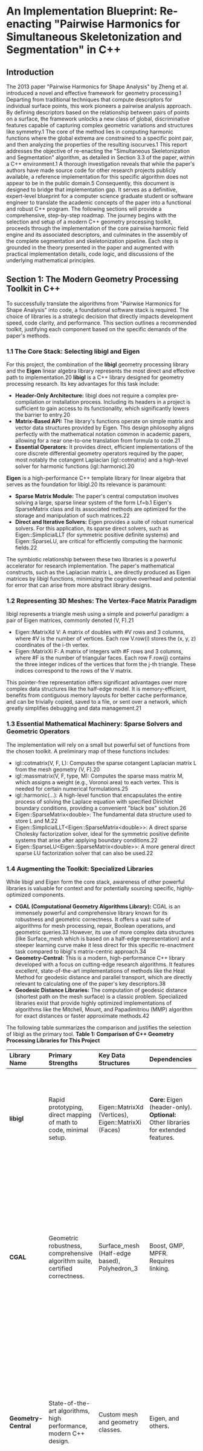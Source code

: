 

# **An Implementation Blueprint: Re-enacting "Pairwise Harmonics for Simultaneous Skeletonization and Segmentation" in C++**

## **Introduction**

The 2013 paper "Pairwise Harmonics for Shape Analysis" by Zheng et al. introduced a novel and effective framework for geometry processing.1 Departing from traditional techniques that compute descriptors for individual surface points, this work pioneers a pairwise analysis approach. By defining descriptors based on the relationship between pairs of points on a surface, the framework unlocks a new class of global, discriminative features capable of capturing complex geometric variations and structures like symmetry.1 The core of the method lies in computing harmonic functions where the global extrema are constrained to a specific point pair, and then analyzing the properties of the resulting isocurves.1
This report addresses the objective of re-enacting the "Simultaneous Skeletonization and Segmentation" algorithm, as detailed in Section 3.3 of the paper, within a C++ environment.1 A thorough investigation reveals that while the paper's authors have made source code for other research projects publicly available, a reference implementation for this specific algorithm does not appear to be in the public domain.5 Consequently, this document is designed to bridge that implementation gap. It serves as a definitive, expert-level blueprint for a computer science graduate student or software engineer to translate the academic concepts of the paper into a functional and robust C++ program.
The following sections will provide a comprehensive, step-by-step roadmap. The journey begins with the selection and setup of a modern C++ geometry processing toolkit, proceeds through the implementation of the core pairwise harmonic field engine and its associated descriptors, and culminates in the assembly of the complete segmentation and skeletonization pipeline. Each step is grounded in the theory presented in the paper and augmented with practical implementation details, code logic, and discussions of the underlying mathematical principles.

## **Section 1: The Modern Geometry Processing Toolkit in C++**

To successfully translate the algorithms from "Pairwise Harmonics for Shape Analysis" into code, a foundational software stack is required. The choice of libraries is a strategic decision that directly impacts development speed, code clarity, and performance. This section outlines a recommended toolkit, justifying each component based on the specific demands of the paper's methods.

### **1.1 The Core Stack: Selecting libigl and Eigen**

For this project, the combination of the **libigl** geometry processing library and the **Eigen** linear algebra library represents the most direct and effective path to implementation.20
**libigl** is a C++ library designed for geometry processing research. Its key advantages for this task include:

* **Header-Only Architecture:** libigl does not require a complex pre-compilation or installation process. Including its headers in a project is sufficient to gain access to its functionality, which significantly lowers the barrier to entry.20
* **Matrix-Based API:** The library's functions operate on simple matrix and vector data structures provided by Eigen. This design philosophy aligns perfectly with the mathematical notation common in academic papers, allowing for a near one-to-one translation from formula to code.21
* **Essential Operators:** It provides direct, efficient implementations of the core discrete differential geometry operators required by the paper, most notably the cotangent Laplacian (igl::cotmatrix) and a high-level solver for harmonic functions (igl::harmonic).20

**Eigen** is a high-performance C++ template library for linear algebra that serves as the foundation for libigl.20 Its relevance is paramount:

* **Sparse Matrix Module:** The paper's central computation involves solving a large, sparse linear system of the form Lf=b.1 Eigen's
  SparseMatrix class and its associated methods are optimized for the storage and manipulation of such matrices.22
* **Direct and Iterative Solvers:** Eigen provides a suite of robust numerical solvers. For this application, its sparse direct solvers, such as Eigen::SimplicialLLT (for symmetric positive definite systems) and Eigen::SparseLU, are critical for efficiently computing the harmonic fields.22

The symbiotic relationship between these two libraries is a powerful accelerator for research implementation. The paper's mathematical constructs, such as the Laplacian matrix L, are directly produced as Eigen matrices by libigl functions, minimizing the cognitive overhead and potential for error that can arise from more abstract library designs.

### **1.2 Representing 3D Meshes: The Vertex-Face Matrix Paradigm**

libigl represents a triangle mesh using a simple and powerful paradigm: a pair of Eigen matrices, commonly denoted (V, F).21

* Eigen::MatrixXd V: A matrix of doubles with \#V rows and 3 columns, where \#V is the number of vertices. Each row V.row(i) stores the (x, y, z) coordinates of the i-th vertex.
* Eigen::MatrixXi F: A matrix of integers with \#F rows and 3 columns, where \#F is the number of triangular faces. Each row F.row(j) contains the three integer indices of the vertices that form the j-th triangle. These indices correspond to the rows of the V matrix.

This pointer-free representation offers significant advantages over more complex data structures like the half-edge model. It is memory-efficient, benefits from contiguous memory layouts for better cache performance, and can be trivially copied, saved to a file, or sent over a network, which greatly simplifies debugging and data management.21

### **1.3 Essential Mathematical Machinery: Sparse Solvers and Geometric Operators**

The implementation will rely on a small but powerful set of functions from the chosen toolkit. A preliminary map of these functions includes:

* igl::cotmatrix(V, F, L): Computes the sparse cotangent Laplacian matrix L from the mesh geometry (V, F).20
* igl::massmatrix(V, F, type, M): Computes the sparse mass matrix M, which assigns a weight (e.g., Voronoi area) to each vertex. This is needed for certain numerical formulations.25
* igl::harmonic(...): A high-level function that encapsulates the entire process of solving the Laplace equation with specified Dirichlet boundary conditions, providing a convenient "black box" solution.26
* Eigen::SparseMatrix\<double\>: The fundamental data structure used to store L and M.22
* Eigen::SimplicialLLT\<Eigen::SparseMatrix\<double\>\>: A direct sparse Cholesky factorization solver, ideal for the symmetric positive definite systems that arise after applying boundary conditions.22
* Eigen::SparseLU\<Eigen::SparseMatrix\<double\>\>: A more general direct sparse LU factorization solver that can also be used.22

### **1.4 Augmenting the Toolkit: Specialized Libraries**

While libigl and Eigen form the core stack, awareness of other powerful libraries is valuable for context and for potentially sourcing specific, highly-optimized components.

* **CGAL (Computational Geometry Algorithms Library):** CGAL is an immensely powerful and comprehensive library known for its robustness and geometric correctness. It offers a vast suite of algorithms for mesh processing, repair, Boolean operations, and geometric queries.33 However, its use of more complex data structures (like
  Surface\_mesh which is based on a half-edge representation) and a steeper learning curve make it less direct for this specific re-enactment task compared to libigl's matrix-centric approach.34
* **Geometry-Central:** This is a modern, high-performance C++ library developed with a focus on cutting-edge research algorithms. It features excellent, state-of-the-art implementations of methods like the Heat Method for geodesic distance and parallel transport, which are directly relevant to calculating one of the paper's key descriptors.38
* **Geodesic Distance Libraries:** The computation of geodesic distance (shortest path on the mesh surface) is a classic problem. Specialized libraries exist that provide highly optimized implementations of algorithms like the Mitchell, Mount, and Papadimitriou (MMP) algorithm for exact distances or faster approximate methods.42

The following table summarizes the comparison and justifies the selection of libigl as the primary tool.
**Table 1: Comparison of C++ Geometry Processing Libraries for This Project**

| Library Name | Primary Strengths | Key Data Structures | Dependencies | Suitability for this Project |
| :---- | :---- | :---- | :---- | :---- |
| **libigl** | Rapid prototyping, direct mapping of math to code, minimal setup. | Eigen::MatrixXd (Vertices), Eigen::MatrixXi (Faces) | **Core:** Eigen (header-only). **Optional:** Other libraries for extended features. | **Optimal.** The API directly mirrors the paper's linear algebra formulation (Lf=b), making it the fastest and most straightforward choice for re-enacting the research. |
| **CGAL** | Geometric robustness, comprehensive algorithm suite, certified correctness. | Surface\_mesh (Half-edge based), Polyhedron\_3 | Boost, GMP, MPFR. Requires linking. | **Viable but more complex.** Would require more boilerplate code to assemble the sparse matrices from its iterators, creating an abstraction layer between the paper's math and the code. Best for tasks requiring extreme geometric robustness or complex combinatorial operations. |
| **Geometry-Central** | State-of-the-art algorithms, high performance, modern C++ design. | Custom mesh and geometry classes. | Eigen, and others. | **Excellent as a supplementary tool.** Its heat method implementation is a prime candidate for computing the geodesic distance descriptor efficiently. Less suited as the primary framework due to a different API philosophy than libigl's direct matrix approach. |

## **Section 2: From Theory to Code: Implementing Pairwise Harmonic Fields**

This section provides a detailed breakdown of the implementation of the core engine described in Section 2 of the paper: the pairwise harmonic field.1 This field is the fundamental building block from which all subsequent descriptors and algorithms are derived.

### **2.1 The Heart of the Matter: The Discrete Cotangent Laplacian**

The paper defines a harmonic function as one that satisfies the Laplace equation Δf=0.1 To apply this concept to a discrete triangle mesh, the continuous Laplace-Beltrami operator must be discretized. The standard and most widely accepted method in geometry processing, used in the paper, is the
**cotangent-weighted Laplacian**.1
The elegance of the cotangent formulation is that the weight for an edge connecting vertices i and j depends only on the two angles opposite that edge. Specifically, the off-diagonal entry of the Laplacian matrix L corresponding to the edge (i, j) is given by:
Lij​=21​(cotαij​+cotβij​)
where αij​ and βij​ are the two angles opposite the edge (i, j) in the two triangles that share it. The diagonal entries Lii​ are then defined as the negative sum of all other entries in the same row, Lii​=−∑j=i​Lij​, ensuring that the rows sum to zero.46 Note that some literature omits the
1/2 factor; this is a valid scaling, but it's important to be consistent. The libigl implementation igl::cotmatrix computes this "half-cotangent" version, which is compatible with a Voronoi area mass matrix.47
This formulation is favored for its desirable properties, including inherent smoothness of the resulting fields, invariance to isometric transformations, and robustness to mesh tessellation changes, as demonstrated in Figure 2 of the paper.1
In C++, computing this matrix with libigl is a single line of code:

C++

// V: \#V x 3 matrix of vertex positions
// F: \#F x 3 matrix of face indices
Eigen::SparseMatrix\<double\> L;
igl::cotmatrix(V, F, L);

This function populates the sparse matrix L with the cotangent weights, forming the discrete Laplace-Beltrami operator for the input mesh.

### **2.2 Setting Constraints: A Deep Dive into Dirichlet Boundary Conditions**

The "pairwise harmonic" fp,q​ is defined by specific **Dirichlet boundary conditions**: the scalar field value is fixed to 0 at a source vertex p and to 1 at a sink vertex q.1 All other vertices have unknown values that must be solved for.
To enforce these constraints on the linear system Lf=b, a standard algebraic manipulation is performed. The vertices of the mesh are partitioned into two sets: the boundary vertices b (in this case, the indices of p and q) and the interior, or unknown, vertices u. The system can be rewritten in block form:
$$ \\begin{bmatrix} L\_{uu} & L\_{ub} \\ L\_{bu} & L\_{bb} \\end{bmatrix} \\begin{bmatrix} f\_u \\ f\_b \\end{bmatrix} \= \\begin{bmatrix} 0 \\ b\_b \\end{bmatrix} $$
Here, fu​ is the vector of unknown values we want to find, and fb​ is the vector of known boundary values (e.g., T). Since we are only solving for the interior vertices, we can expand the top row of the block matrix equation:
Luu​fu​+Lub​fb​=0
Rearranging to solve for the unknowns fu​ gives the final, reduced linear system:
Luu​fu​=−Lub​fb​
This is a smaller, non-singular, and typically symmetric positive-definite system that can be solved efficiently. The right-hand side, −Lub​fb​, effectively encodes the influence of the fixed boundary values on their interior neighbors. Once fu​ is found, it is combined with the known fb​ to form the complete scalar field f.

### **2.3 Solving the System: Assembling and Solving Lf=b with Eigen**

The process of solving for the harmonic field can be encapsulated in a C++ function. The core steps involve constructing the Laplacian, applying the boundary conditions, and invoking a sparse solver.
For efficient sparse matrix construction, Eigen's Triplet list is the preferred method. A std::vector of Eigen::Triplet\<double\> objects is created, where each triplet stores a (row, column, value) entry for the matrix. This list is then used to initialize the SparseMatrix in one pass.22
The following C++ logic outlines a function to compute a pairwise harmonic field:

C++

\#include \<igl/cotmatrix.h\>
\#include \<igl/slice.h\>
\#include \<igl/slice\_into.h\>
\#include \<Eigen/Sparse\>
\#include \<vector\>

// Computes the pairwise harmonic field f\_pq on a mesh (V, F) with
// f(p\_idx) \= 0 and f(q\_idx) \= 1\.
Eigen::VectorXd compute\_harmonic\_field(
    const Eigen::MatrixXd& V,
    const Eigen::MatrixXi& F,
    int p\_idx,
    int q\_idx)
{
    // 1\. Compute the full cotangent Laplacian
    Eigen::SparseMatrix\<double\> L;
    igl::cotmatrix(V, F, L);

    // 2\. Identify boundary and interior vertices
    Eigen::VectorXi b(2); // Boundary indices
    b \<\< p\_idx, q\_idx;

    std::vector\<int\> all\_indices(V.rows());
    std::iota(all\_indices.begin(), all\_indices.end(), 0);
    std::vector\<int\> interior\_indices;
    std::sort(b.data(), b.data() \+ b.size()); // Sort boundary indices for efficient lookup
    std::set\_difference(all\_indices.begin(), all\_indices.end(),
                        b.data(), b.data() \+ b.size(),
                        std::back\_inserter(interior\_indices));
    Eigen::VectorXi u \= Eigen::Map\<Eigen::VectorXi\>(interior\_indices.data(), interior\_indices.size());

    // 3\. Construct the reduced system L\_uu \* f\_u \= \-L\_ub \* f\_b
    Eigen::SparseMatrix\<double\> L\_uu, L\_ub;
    igl::slice(L, u, u, L\_uu);
    igl::slice(L, u, b, L\_ub);

    Eigen::VectorXd f\_b(2);
    f\_b \<\< 0.0, 1.0; // Boundary values f(p)=0, f(q)=1

    Eigen::VectorXd rhs \= \-L\_ub \* f\_b;

    // 4\. Solve the linear system for interior values
    Eigen::SimplicialLLT\<Eigen::SparseMatrix\<double\>\> solver;
    solver.compute(L\_uu);
    if(solver.info()\!= Eigen::Success) {
        // handle error, matrix is not positive definite
        throw std::runtime\_error("Cholesky decomposition failed.");
    }
    Eigen::VectorXd f\_u \= solver.solve(rhs);
    if(solver.info()\!= Eigen::Success) {
        // handle error in solve stage
        throw std::runtime\_error("Solver failed.");
    }

    // 5\. Combine boundary and interior values into the final field
    Eigen::VectorXd f(V.rows());
    igl::slice\_into(f\_u, u, 1, f);
    igl::slice\_into(f\_b, b, 1, f);

    return f;
}

### **2.4 The igl::harmonic Function: A High-Level Abstraction**

After understanding the underlying mechanics, it is instructive to use the high-level abstraction provided by libigl. The igl::harmonic function automates the entire process of setting up and solving the constrained system.26
Its usage is as follows:

C++

// V, F, p\_idx, q\_idx are as before
Eigen::VectorXi b(2);
b \<\< p\_idx, q\_idx;

Eigen::MatrixXd bc(2, 1);
bc \<\< 0.0, 1.0; // Boundary values

Eigen::MatrixXd W; // Output weights/field

// Solve using cotangent weights (k=1 for harmonic)
igl::harmonic(V, F, b, bc, 1, W);

Here, b contains the indices of the boundary vertices, bc contains the corresponding fixed values, k=1 specifies a harmonic (as opposed to biharmonic, etc.) problem, and the resulting scalar field is stored in the output matrix W.26 This function provides a powerful and convenient way to compute the fields once the core principles are understood.
The power of the pairwise harmonic method comes from this very specific problem formulation. A general harmonic field can have complex behavior. However, by constraining the field to have its global minimum and maximum at exactly two points, p and q, the method transforms the Laplacian from a generic smoothing operator into a highly specific probe.1 The resulting isocurves are not arbitrary level sets; they represent a "wavefront" propagating across the surface from
p to q. The underlying geometry of the shape—its bulges, constrictions, and holes—distorts these wavefronts. This distortion is precisely what the descriptors in the next section are designed to quantify.

## **Section 3: Extracting Meaning: Isocurves and Geodesic Descriptors**

Once the pairwise harmonic scalar field fp,q​ has been computed for a mesh, the next stage is to extract the geometric features that form the basis of the paper's descriptors. This involves generating isocurves from the scalar field and measuring their properties.

### **3.1 Isocontouring on Triangle Meshes: An Implementation of Marching Squares**

An isocurve, or level set, for a value isoval is the collection of points on the surface where the scalar field equals that value.1 On a discrete triangle mesh where the scalar field is defined at the vertices, an isocurve becomes a set of polylines that cut across the faces of the mesh. The standard algorithm to extract these polylines is a 2D analog of Marching Cubes, often called
**Marching Squares on Triangles**.51
The algorithm proceeds on a per-triangle basis:

1. For each triangle in the mesh, retrieve the scalar field values at its three vertices, (f0​,f1​,f2​).
2. Compare the target isoval with the values at the vertices. If isoval is not between the minimum and maximum of (f0​,f1​,f2​), the isocurve does not pass through this triangle.
3. If the isocurve does intersect the triangle, it must cross exactly two of its edges.
4. For each of the two intersected edges (e.g., the edge between vertex i and vertex j), the intersection point is found by linear interpolation. If V\_i and V\_j are the vertex positions, the intersection point P\_ij is:
   Pij​=Vi​+fj​−fi​isoval−fi​​(Vj​−Vi​)
5. A single line segment is created by connecting the two intersection points found within the triangle.
6. After processing all triangles, the result is a collection of disconnected line segments. These segments must be stitched together into one or more continuous polylines. This is typically done by building a connectivity graph of the segment endpoints and traversing it.

While libraries like CGAL provide sophisticated tools for isocontouring 52, a direct implementation is feasible. The
MeshUtility library also provides an IsoCurve function that encapsulates this logic.56 A C++ function
extract\_isocurve(V, F, f, isoval) would take the mesh, the scalar field, and an isovalue, and return a std::vector of polylines, where each polyline is a std::vector of 3D points.

### **3.2 Calculating the Perimeter Descriptor (Rpq​)**

The **Perimeter Descriptor**, Rpq​, captures the cross-sectional profile of the shape along the diffusion path from p to q. It is defined as the distribution of the lengths of K isocurves uniformly sampled from the harmonic field.1
The implementation follows directly from the isocontouring step:

1. Define the number of isocurves to sample, K (the paper uses K=16 for symmetry and matching applications, and K=50 for skeletonization).1
2. Iterate K times, with the isovalue isoval stepping uniformly from a value just above 0 to just below 1 (e.g., from 1/(K+1) to K/(K+1)).
3. In each iteration, call the extract\_isocurve function to get the polylines for the current isoval.
4. The length of the i-th isocurve, rpqi​, is the sum of the lengths of all polylines generated for that isovalue. The length of a single polyline is the sum of the Euclidean distances between its consecutive points.
5. The resulting vector Rpq​={rpq1​,rpq2​,...,rpqK​} is the perimeter descriptor.

### **3.3 The Geodesic Distance Challenge and the Distance Descriptor (Dpq​)**

The **Distance Descriptor**, Dpq​, is designed to capture information orthogonal to the perimeter descriptor. It measures the "stretch" of the diffusion path by computing the average **geodesic distance** from points on an isocurve back to the source or sink vertex.1
Geodesic distance is the shortest-path distance between two points constrained to lie on the surface of the mesh. This is a fundamentally different and more complex computation than simple Euclidean distance in 3D space.
Implementation Options and Trade-offs:
The choice of algorithm for computing geodesic distance involves a critical trade-off between accuracy and performance.

* **Option A (Exact):** The classic algorithm by Mitchell, Mount, and Papadimitriou (MMP) computes the exact polyhedral geodesic distance. Implementations exist, such as the one originally hosted on code.google.com/p/geodesic and now available in various forks and wrappers like tvb-gdist.42 The primary drawback is its computational complexity, which can be slow for the large number of queries required to compute the descriptor.
* **Option B (Approximate \- Recommended):** The **Heat Method** is a popular and much faster alternative that provides high-quality approximations of geodesic distance.41 It works by simulating heat flow for a short amount of time and then solving a Poisson equation. This method is well-suited for descriptor computation where extreme precision is less critical than speed. Both
  **libigl** (igl::heat\_geodesic) and **Geometry-Central** (HeatMethodDistanceSolver) provide robust implementations.41

**C++ Implementation Logic for Dpq​:**

1. **Precomputation:** Using the chosen geodesic algorithm (e.g., the Heat Method), compute two full distance fields: one originating from vertex p and another from vertex q. This gives the geodesic distance from p and q to every other vertex on the mesh.
2. **Descriptor Calculation:** Loop K times to compute each element dpqi​ of the descriptor.
3. For the i-th isocurve (corresponding to isoval \= i/(K+1)), extract its constituent points using the Marching Squares method.
4. For each point on the isocurve, determine its geodesic distance to the relevant source. Since the point lies on an edge of the original mesh, its distance can be found by linearly interpolating the pre-computed geodesic distances at the edge's endpoints.
5. If i\<K/2, use the distance field computed from source p. If i≥K/2, use the distance field from source q.
6. Average all the computed geodesic distances for all points on the i-th isocurve. This average is dpqi​.
7. The resulting vector Dpq​={dpq1​,dpq2​,...,dpqK​} is the distance descriptor.

These two descriptors, Rpq​ and Dpq​, provide a rich signature of the geometry between the point pair. Rpq​ measures the "width" of the shape along the path, sensitive to features like limbs or bulges. Dpq​ measures the "length" of the path, sensitive to how it meanders or curves across the surface. This orthogonality is what gives the pairwise harmonic framework its descriptive power, enabling it to effectively distinguish between different shape parts and detect complex relationships like symmetry.1

## **Section 4: The Full Pipeline: A C++ Guide to Simultaneous Segmentation and Skeletonization**

This section synthesizes the previously developed components into a complete C++ implementation of the "Simultaneous Skeletonization and Segmentation" algorithm from Section 3.3 of the paper.1 This algorithm elegantly leverages the pairwise harmonic isocurves to infer both a 1D skeleton and a 3D surface partition. The process is a prime example of a "structure-from-behavior" approach: it does not search for structure directly but infers it from the emergent properties of many simulated diffusion processes.

### **4.1 Step 1: Surface Sampling**

The algorithm begins not by analyzing the entire surface, but by selecting a sparse yet representative set of points.

* **Goal:** Obtain a set of points, denoted Δ, that are well-distributed and located on prominent parts of the shape.1
* **Method:** The paper specifies a "max-min sampling strategy".1 This is a greedy algorithm that iteratively selects the point that is farthest from the set of already-selected points.
* **Implementation:** The libigl library provides a direct implementation of this strategy: igl::max\_min\_dist. This function can be used to select a desired number of sample points from the input mesh vertices V.

C++

\#include \<igl/max\_min\_dist.h\>

// V: \#V x 3 vertex positions
// num\_samples: The desired number of sparse points
Eigen::VectorXi sample\_indices;
igl::max\_min\_dist(V, num\_samples, sample\_indices);
// sample\_indices now holds the vertex indices of the set Delta

### **4.2 Step 2 & 3: Generating Skeletal Segments and Quantifying Rigidity**

From the sampled points, a large set of potential skeletal segments is generated. Each segment's "rigidity" is then quantified to distinguish between limb-like parts and joint-like parts.

* **Skeletal Segments:** For every pair of points (p,q) in the sampled set Δ, a pairwise harmonic field is computed. The isocurves are extracted (the paper uses K=50 for this application 1), and the 3D centroid of each isocurve is calculated. The ordered sequence of these
  K centroids forms a single potential skeletal segment.1
* Node Rigidity: The algorithm then assesses the local geometry of the collection of all skeletal nodes (all centroids from all segments). For each node j, its rigidity ξj​ is computed via Principal Component Analysis (PCA) on its neighboring nodes. The formula is:
  ξj​=λ1​+λ2​+λ3​max{λ1​,λ2​,λ3​}​

  where λk​ are the eigenvalues of the covariance matrix of the neighboring nodes' positions.1 A high value (close to 1\) indicates that the neighbors are arranged linearly, suggesting a rigid, limb-like region. A lower value indicates a more planar or volumetric arrangement, characteristic of a joint.
* **C++ Logic:**
  1. Create a master list to store all skeletal nodes (e.g., std::vector\<Eigen::Vector3d\> all\_nodes).
  2. Loop through all pairs of indices in sample\_indices. For each pair:
     a. Compute the harmonic field and extract K isocurves.
     b. For each isocurve, calculate its centroid and add it to all\_nodes. Store the sequence of centroids as one skeletal segment.
  3. Build a spatial data structure (e.g., a k-d tree) on all\_nodes for efficient neighborhood queries.
  4. Loop through each node j in all\_nodes.
     a. Find all neighboring nodes within a specified radius (the paper suggests using the radius of the associated isocurve 1).

     b. Form a matrix of these neighbors' 3D positions.
     c. Compute the covariance matrix and use Eigen's SVD (Eigen::JacobiSVD) to find its principal components (related to the eigenvalues λk​).
     d. Calculate and store the rigidity score ξj​.
* **Segment Division:** After computing rigidity for all nodes, iterate through the stored skeletal segments. Each segment is split into subsegments at any node where the rigidity ξj​ is below a threshold (the paper uses 0.9).1

### **4.3 Step 4, 5, & 6: Segment Scoring and Greedy Construction of the Initial Skeleton**

The collection of subsegments is filtered to find the most prominent ones that will form the initial skeleton.

* **Scoring:** Each subsegment s is assigned a score ρs​ that balances its rigidity and length 1:ρs​=ξs​⋅ls​

  where ξs​ is the average rigidity of all nodes on the segment and ls​ is its Euclidean length.
* **Greedy Selection:** A greedy algorithm selects the final set of skeletal segments:
  1. Create a list of all subsegments and their scores.
  2. Sort this list in descending order based on ρs​.
  3. Initialize an empty set for the final skeleton.
  4. Iterate through the sorted list. For each candidate segment, check if it "overlaps" with any segment already in the final set. The paper suggests that overlap is based on proximity, so a simple check could be to see if the average distance between the nodes of the candidate segment and the nodes of any selected segment is below a threshold.
  5. If there is no significant overlap, add the candidate segment to the final skeleton. This process ensures that, for example, only one primary segment is chosen to represent an arm, even if multiple were generated.1

### **4.4 Step 7: Initial Mesh Partitioning via Isocurve Boundaries**

This is a conceptually simple but practically challenging step: cutting the mesh to create an initial segmentation.

* **Concept:** The paper states the mesh is partitioned "using the isocurves associated with the two end nodes of each \[selected\] skeletal segment".1 These isocurves act as cutting boundaries.
* **Implementation Challenge:** This is a mesh surgery operation. The isocurves are polylines whose vertices lie *on the edges* of the original mesh, not at its vertices. To perform the cut, the mesh topology and geometry must be modified:
  1. For each cutting isocurve, its vertices must be added to the mesh's vertex list V.
  2. The original mesh edges that contain these new vertices must be split.
  3. The face connectivity matrix F must be updated to reference the new vertices, effectively creating new triangles and seams along the cut.
  4. Once all cuts are made, the mesh will consist of several disconnected patches. A connected components algorithm (e.g., a flood-fill on the face adjacency graph) can be used to assign a unique ID to each patch, yielding the initial segmentation.
* **Library Support:** This is an advanced operation. While libigl provides some cutting tools, they may not be directly suited for this arbitrary polyline cutting. CGAL offers more robust (but also more complex) Boolean and mesh corefinement operations that could be adapted for this purpose.36 A manual implementation would require careful management of the mesh data structures.

### **4.5 Step 8 & 9: Completing the Skeleton and Refining the Final Segmentation**

The final steps refine both the skeleton and the segmentation based on their mutual relationship.

* **Skeleton Completion:** The initial segmentation will have patches corresponding to the selected skeletal segments, and other patches corresponding to junctions or endpoints. The centers of these junction/endpoint patches are computed and connected to the nearby endpoints of the initial skeletal segments, guided by the adjacency of the segmented patches. This completes the skeleton graph.1
* **Segmentation Refinement:** The segmentation is then refined using the completed skeleton as a guide. The paper describes a merging process: components at the tips of the skeleton (e.g., hands) are merged with their single neighbor. Then, components that lie along skeletal branches connecting two junctions (e.g., a torso) are considered for merging with their adjacent junction components, with the process prioritized by component volume.1 This cleans up the segmentation to better reflect the articulated structure.

The following table provides a direct mapping from the algorithm's steps to recommended C++ implementations.
**Table 2: Algorithm-to-Code Implementation Map for Segmentation/Skeletonization**

| Algorithm Step 1 | Key Formula/Concept | Recommended C++ Library/Function | Notes/Parameters |
| :---- | :---- | :---- | :---- |
| 1\. Surface Sampling | Max-min distance sampling | igl::max\_min\_dist(V, num\_samples,...) | num\_samples controls density. |
| 2\. Skeletal Segment Generation | Centroids of isocurves from pairwise harmonics | Custom loop using compute\_harmonic\_field and extract\_isocurve | K=50 isocurves per field. |
| 3\. Node Rigidity & Division | PCA on node neighbors: ξj​ | Custom loop with Eigen::JacobiSVD for PCA | Rigidity threshold 0.9. |
| 4\. Segment Scoring | ρs​=ξs​⋅ls​ | Custom loop calculating average rigidity and length | \- |
| 5\. Greedy Skeleton Construction | Sort by ρs​ and select non-overlapping segments | std::sort and a custom overlap check | Overlap definition is key. |
| 6\. Initial Segmentation | Cut mesh along isocurves at segment ends | Complex mesh surgery. Potentially CGAL or custom implementation. | This is the most complex geometric step. |
| 7\. Skeleton Completion | Connect centroids of junction patches | Graph traversal on segmented patch adjacency | \- |
| 8\. Segmentation Refinement | Merge components based on skeleton structure | Custom merging logic based on adjacency and volume | \- |

## **Section 5: Practical Considerations and Advanced Topics**

Implementing a research paper involves more than just translating algorithms; it requires addressing real-world performance, parameterization, and robustness challenges. This section provides expert guidance on these practical aspects.

### **5.1 Performance Bottlenecks and Optimization Strategies**

The most computationally intensive part of the entire pipeline is the repeated calculation of pairwise harmonic fields. For a set of N sampled points, this requires on the order of N2/2 sparse linear solves.

* **Bottleneck Identification:** The dominant cost in each compute\_harmonic\_field call is not the final substitution step, but the initial factorization of the sparse matrix L\_uu.
* **Optimization via Pre-factorization:** The key insight is that the Laplacian matrix L depends only on the mesh geometry, which is constant. While the specific submatrix L\_uu changes for each point pair (since the boundary vertices b change), a significant speedup can still be achieved. The paper alludes to this by mentioning "fast Choleskey factorization updating schemes".1 A more straightforward approach is to use a direct solver that allows for pre-factorization. With
  Eigen::SparseLU or Eigen::SimplicialLLT, the compute() phase performs the expensive factorization. Subsequent calls to solve() for different right-hand sides (which change with each point pair) are much faster, consisting only of forward and backward substitutions.22 For problems where the set of interior vertices
  *is* fixed, the factorization can be computed once and reused many times, offering a dramatic performance increase.

### **5.2 A Guide to Parameter Tuning**

The algorithm's behavior is governed by several key parameters. The paper provides values used in its experiments, which serve as an excellent starting point.1

* **Number of Sampled Points (N):** This controls the density of the initial skeletal segment generation. A higher N provides a more thorough exploration of the shape but quadratically increases the number of harmonic fields to compute. A value between 100-300 is a reasonable starting point for moderately complex meshes.
* **Number of Isocurves (K):** This determines the resolution of each skeletal segment. The paper uses K=50 for skeletonization to get a fine-grained representation of the segments.1 For other applications like symmetry, a smaller
  K (e.g., 16\) is sufficient.
* **Rigidity Threshold:** The paper uses a fixed threshold of 0.9 to classify nodes as non-rigid. This value works well for many models but may need adjustment for shapes with very subtle or very pronounced joints. A lower value (e.g., 0.85) will classify more nodes as rigid, potentially helping to identify less prominent branches, while a higher value (e.g., 0.95) will lead to a sparser set of non-rigid nodes, focusing only on major articulations.1

### **5.3 Error Handling and Mesh Quality Considerations**

The numerical methods used are not immune to issues arising from input data quality.

* **Mesh Quality:** The cotangent Laplacian is known to be sensitive to poor-quality meshes, particularly those with highly obtuse or degenerate "sliver" triangles, which can lead to negative cotangent weights and potential instabilities in the solver.57 It is advisable to pre-process input meshes to improve triangle quality through remeshing if they are known to be of low quality. Advanced methods exist, such as the robust Laplacian of, which is designed to handle non-manifold and low-quality meshes gracefully.41
* **Manifold and Watertight Meshes:** The theoretical underpinnings of the Laplace-Beltrami operator assume the mesh is a 2-manifold (every edge is shared by at most two faces) and watertight (has no boundary edges). While the algorithms may still run on meshes with holes, the results can be unpredictable as the harmonic field may "leak" through the boundaries. Pre-processing steps to fill holes or repair non-manifold vertices using libraries like CGAL can significantly improve the reliability and correctness of the final output.

## **Conclusion and Future Directions**

This report has provided a comprehensive implementation blueprint for re-enacting the "Simultaneous Skeletonization and Segmentation" algorithm from "Pairwise Harmonics for Shape Analysis." The journey progresses logically from establishing a robust C++ development environment with libigl and Eigen, to the detailed implementation of the core pairwise harmonic field engine, and finally to the assembly of the full segmentation pipeline. By deconstructing the paper's theory into actionable C++ logic and addressing practical considerations like performance and parameter tuning, this document serves to bridge the gap between academic research and working code.
The elegance of the pairwise harmonics framework lies in its simplicity and power. By reformulating shape analysis as a problem of probing the geometry *between* point pairs, it provides a discriminative and global perspective that is difficult to achieve with traditional point-based descriptors.1 The "structure-from-behavior" philosophy of the segmentation algorithm, where the skeleton and segments emerge from the collective properties of many diffusion simulations, is a particularly potent concept.
The C++ engine developed by following this guide is not limited to the single application of segmentation. The core components—the harmonic field solver and the descriptor extractors—are the foundation for all three applications presented in the original paper. A natural future direction would be to leverage this engine to implement the algorithms for intrinsic reflectional symmetry axis computation (Section 3.1) and matching shape extremities (Section 3.2), thereby fully re-enacting the contributions of this seminal work. Further exploration could involve extending the pairwise analysis to a multi-way analysis, as suggested by the authors, potentially revealing even richer geometric and semantic information from 3D shapes.1

